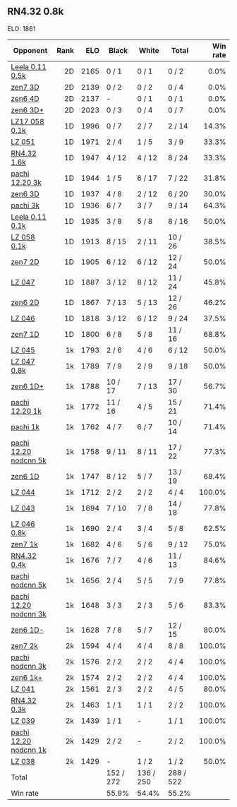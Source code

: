 ## RN4.32 0.8k ##

ELO: 1861

Opponent | Rank | ELO | Black | White | Total | Win rate
---------|-----:|----:|-------|-------|-------|-------:
[Leela 0.11 0.5k](Leela%200.11%200.5k.md) | 2D | 2165 | 0 / 1 | 0 / 1 | 0 / 2 | 0.0%
[zen7 3D](zen7%203D.md) | 2D | 2139 | 0 / 2 | 0 / 2 | 0 / 4 | 0.0%
[zen6 4D](zen6%204D.md) | 2D | 2137 | - | 0 / 1 | 0 / 1 | 0.0%
[zen6 3D+](zen6%203D+.md) | 2D | 2023 | 0 / 3 | 0 / 4 | 0 / 7 | 0.0%
[LZ17 058 0.1k](LZ17%20058%200.1k.md) | 1D | 1996 | 0 / 7 | 2 / 7 | 2 / 14 | 14.3%
[LZ 051](LZ%20051.md) | 1D | 1971 | 2 / 4 | 1 / 5 | 3 / 9 | 33.3%
[RN4.32 1.6k](RN4.32%201.6k.md) | 1D | 1947 | 4 / 12 | 4 / 12 | 8 / 24 | 33.3%
[pachi 12.20 3k](pachi%2012.20%203k.md) | 1D | 1944 | 1 / 5 | 6 / 17 | 7 / 22 | 31.8%
[zen6 3D](zen6%203D.md) | 1D | 1937 | 4 / 8 | 2 / 12 | 6 / 20 | 30.0%
[pachi 3k](pachi%203k.md) | 1D | 1936 | 6 / 7 | 3 / 7 | 9 / 14 | 64.3%
[Leela 0.11 0.1k](Leela%200.11%200.1k.md) | 1D | 1935 | 3 / 8 | 5 / 8 | 8 / 16 | 50.0%
[LZ 058 0.1k](LZ%20058%200.1k.md) | 1D | 1913 | 8 / 15 | 2 / 11 | 10 / 26 | 38.5%
[zen7 2D](zen7%202D.md) | 1D | 1905 | 6 / 12 | 6 / 12 | 12 / 24 | 50.0%
[LZ 047](LZ%20047.md) | 1D | 1887 | 3 / 12 | 8 / 12 | 11 / 24 | 45.8%
[zen6 2D](zen6%202D.md) | 1D | 1867 | 7 / 13 | 5 / 13 | 12 / 26 | 46.2%
[LZ 046](LZ%20046.md) | 1D | 1818 | 3 / 12 | 6 / 12 | 9 / 24 | 37.5%
[zen7 1D](zen7%201D.md) | 1D | 1800 | 6 / 8 | 5 / 8 | 11 / 16 | 68.8%
[LZ 045](LZ%20045.md) | 1k | 1793 | 2 / 6 | 4 / 6 | 6 / 12 | 50.0%
[LZ 047 0.8k](LZ%20047%200.8k.md) | 1k | 1789 | 7 / 9 | 2 / 9 | 9 / 18 | 50.0%
[zen6 1D+](zen6%201D+.md) | 1k | 1788 | 10 / 17 | 7 / 13 | 17 / 30 | 56.7%
[pachi 12.20 1k](pachi%2012.20%201k.md) | 1k | 1772 | 11 / 16 | 4 / 5 | 15 / 21 | 71.4%
[pachi 1k](pachi%201k.md) | 1k | 1762 | 4 / 7 | 6 / 7 | 10 / 14 | 71.4%
[pachi 12.20 nodcnn 5k](pachi%2012.20%20nodcnn%205k.md) | 1k | 1758 | 9 / 11 | 8 / 11 | 17 / 22 | 77.3%
[zen6 1D](zen6%201D.md) | 1k | 1747 | 8 / 12 | 5 / 7 | 13 / 19 | 68.4%
[LZ 044](LZ%20044.md) | 1k | 1712 | 2 / 2 | 2 / 2 | 4 / 4 | 100.0%
[LZ 043](LZ%20043.md) | 1k | 1694 | 7 / 10 | 7 / 8 | 14 / 18 | 77.8%
[LZ 046 0.8k](LZ%20046%200.8k.md) | 1k | 1690 | 2 / 4 | 3 / 4 | 5 / 8 | 62.5%
[zen7 1k](zen7%201k.md) | 1k | 1682 | 4 / 6 | 5 / 6 | 9 / 12 | 75.0%
[RN4.32 0.4k](RN4.32%200.4k.md) | 1k | 1676 | 7 / 7 | 4 / 6 | 11 / 13 | 84.6%
[pachi nodcnn 5k](pachi%20nodcnn%205k.md) | 1k | 1656 | 2 / 4 | 5 / 5 | 7 / 9 | 77.8%
[pachi 12.20 nodcnn 3k](pachi%2012.20%20nodcnn%203k.md) | 1k | 1648 | 3 / 3 | 2 / 3 | 5 / 6 | 83.3%
[zen6 1D-](zen6%201D-.md) | 1k | 1628 | 7 / 8 | 5 / 7 | 12 / 15 | 80.0%
[zen7 2k](zen7%202k.md) | 2k | 1594 | 4 / 4 | 4 / 4 | 8 / 8 | 100.0%
[pachi nodcnn 3k](pachi%20nodcnn%203k.md) | 2k | 1576 | 2 / 2 | 2 / 2 | 4 / 4 | 100.0%
[zen6 1k+](zen6%201k+.md) | 2k | 1574 | 2 / 2 | 2 / 2 | 4 / 4 | 100.0%
[LZ 041](LZ%20041.md) | 2k | 1561 | 2 / 3 | 2 / 2 | 4 / 5 | 80.0%
[RN4.32 0.3k](RN4.32%200.3k.md) | 2k | 1463 | 1 / 1 | 1 / 1 | 2 / 2 | 100.0%
[LZ 039](LZ%20039.md) | 2k | 1439 | 1 / 1 | - | 1 / 1 | 100.0%
[pachi 12.20 nodcnn 1k](pachi%2012.20%20nodcnn%201k.md) | 2k | 1429 | 2 / 2 | - | 2 / 2 | 100.0%
[LZ 038](LZ%20038.md) | 2k | 1429 | - | 1 / 2 | 1 / 2 | 50.0%
Total | | | 152 / 272 | 136 / 250 | 288 / 522 | 
Win rate| | | 55.9% | 54.4% | 55.2% | 
